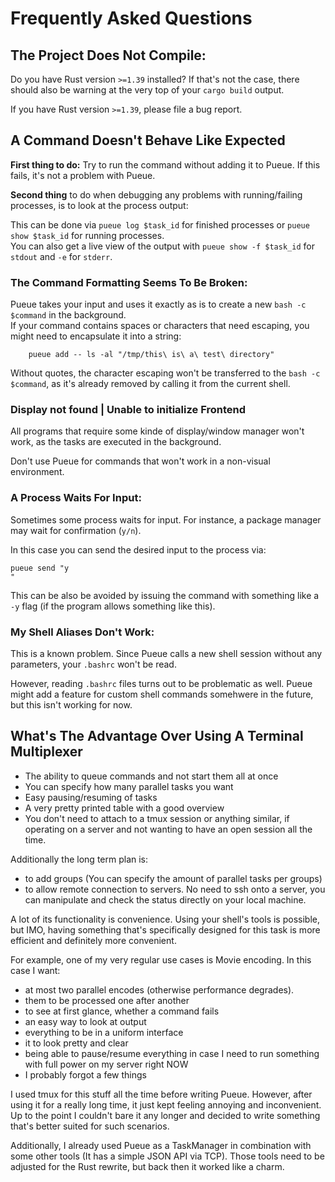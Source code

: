 # Frequently Asked Questions


## The Project Does Not Compile:
Do you have Rust version `>=1.39` installed?
If that's not the case, there should also be warning at the very top of your `cargo build` output.

If you have Rust version `>=1.39`, please file a bug report.


## A Command Doesn't Behave Like Expected

**First thing to do:** Try to run the command without adding it to Pueue. If this fails, it's not a problem with Pueue.

**Second thing** to do when debugging any problems with running/failing processes, is to look at the process output:

This can be done via `pueue log $task_id` for finished processes or `pueue show $task_id` for running processes.  
You can also get a live view of the output with `pueue show -f $task_id` for `stdout` and `-e` for `stderr`.


### The Command Formatting Seems To Be Broken:

Pueue takes your input and uses it exactly as is to create a new `bash -c $command` in the background.  
If your command contains spaces or characters that need escaping, you might need to encapsulate it into a string:

```
    pueue add -- ls -al "/tmp/this\ is\ a\ test\ directory"
```

Without quotes, the character escaping won't be transferred to the `bash -c $command`, as it's already removed by calling it from the current shell.


### Display not found | Unable to initialize Frontend

All programs that require some kinde of display/window manager won't work, as the tasks are executed in the background.

Don't use Pueue for commands that won't work in a non-visual environment.


### A Process Waits For Input:

Sometimes some process waits for input. For instance, a package manager may wait for confirmation (`y/n`).

In this case you can send the desired input to the process via:

```
pueue send "y
"
```

This can be also be avoided by issuing the command with something like a `-y` flag (if the program allows something like this).



### My Shell Aliases Don't Work:

This is a known problem. 
Since Pueue calls a new shell session without any parameters, your `.bashrc` won't be read.

However, reading `.bashrc` files turns out to be problematic as well.
Pueue might add a feature for custom shell commands somehwere in the future, but this isn't working for now.


## What's The Advantage Over Using A Terminal Multiplexer

- The ability to queue commands and not start them all at once
- You can specify how many parallel tasks you want
- Easy pausing/resuming of tasks
- A very pretty printed table with a good overview
- You don't need to attach to a tmux session or anything similar, if operating on a server and not wanting to have an open session all the time.

Additionally the long term plan is:

- to add groups (You can specify the amount of parallel tasks per groups)
- to allow remote connection to servers. No need to ssh onto a server, you can manipulate and check the status directly on your local machine.

A lot of its functionality is convenience. Using your shell's tools is possible, but IMO, having something that's specifically designed for this task is more efficient and definitely more convenient.


For example, one of my very regular use cases is Movie encoding. In this case I want:

- at most two parallel encodes (otherwise performance degrades).
- them to be processed one after another
- to see at first glance, whether a command fails
- an easy way to look at output
- everything to be in a uniform interface
- it to look pretty and clear
- being able to pause/resume everything in case I need to run something with full power on my server right NOW
- I probably forgot a few things

I used tmux for this stuff all the time before writing Pueue.
However, after using it for a really long time, it just kept feeling annoying and inconvenient.
Up to the point I couldn't bare it any longer and decided to write something that's better suited for such scenarios.

Additionally, I already used Pueue as a TaskManager in combination with some other tools (It has a simple JSON API via TCP).
Those tools need to be adjusted for the Rust rewrite, but back then it worked like a charm.
